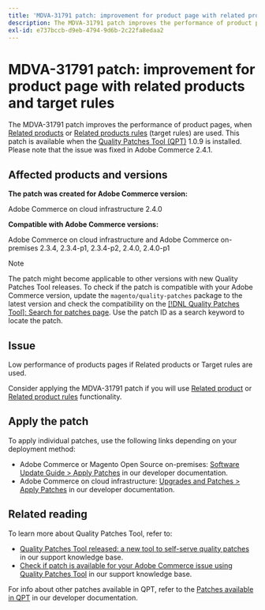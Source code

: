 ```yaml
---
title: 'MDVA-31791 patch: improvement for product page with related products and target rules'
description: The MDVA-31791 patch improves the performance of product pages, when [Related products](https://docs.magento.com/user-guide/catalog/settings-advanced-related-products.html) or [Related products rules](https://docs.magento.com/user-guide/marketing/product-related-rules.html) (target rules) are used. This patch is available when the [Quality Patches Tool (QPT)](/help/announcements/adobe-commerce-announcements/magento-quality-patches-released-new-tool-to-self-serve-quality-patches.md) 1.0.9 is installed. Please note that the issue was fixed in Adobe Commerce 2.4.1.
exl-id: e737bccb-d9eb-4794-9d6b-2c22fa8edaa2
---
```

# MDVA-31791 patch: improvement for product page with related products and target rules

The MDVA-31791 patch improves the performance of product pages, when [Related products](https://docs.magento.com/user-guide/catalog/settings-advanced-related-products.html) or [Related products rules](https://docs.magento.com/user-guide/marketing/product-related-rules.html) (target rules) are used. This patch is available when the [Quality Patches Tool (QPT)](/help/announcements/adobe-commerce-announcements/magento-quality-patches-released-new-tool-to-self-serve-quality-patches.md) 1.0.9 is installed. Please note that the issue was fixed in Adobe Commerce 2.4.1.

## Affected products and versions

**The patch was created for Adobe Commerce version:**

Adobe Commerce on cloud infrastructure 2.4.0

**Compatible with Adobe Commerce versions:**

Adobe Commerce on cloud infrastructure and Adobe Commerce on-premises 2.3.4, 2.3.4-p1, 2.3.4-p2, 2.4.0, 2.4.0-p1

>[!NOTE]
>
>The patch might become applicable to other versions with new Quality Patches Tool releases. To check if the patch is compatible with your Adobe Commerce version, update the `magento/quality-patches` package to the latest version and check the compatibility on the [[!DNL Quality Patches Tool]: Search for patches page](https://devdocs.magento.com/quality-patches/tool.html#patch-grid). Use the patch ID as a search keyword to locate the patch.

## Issue

Low performance of products pages if Related products or Target rules are used.

Consider applying the MDVA-31791 patch if you will use [Related product](https://docs.magento.com/user-guide/catalog/settings-advanced-related-products.html) or [Related product rules](https://docs.magento.com/user-guide/marketing/product-related-rules.html) functionality.

## Apply the patch

To apply individual patches, use the following links depending on your deployment method:

* Adobe Commerce or Magento Open Source on-premises: [Software Update Guide > Apply Patches](https://devdocs.magento.com/guides/v2.4/comp-mgr/patching/mqp.html) in our developer documentation.
* Adobe Commerce on cloud infrastructure: [Upgrades and Patches > Apply Patches](https://devdocs.magento.com/cloud/project/project-patch.html) in our developer documentation.

## Related reading

To learn more about Quality Patches Tool, refer to:

* [Quality Patches Tool released: a new tool to self-serve quality patches](/help/announcements/adobe-commerce-announcements/magento-quality-patches-released-new-tool-to-self-serve-quality-patches.md) in our support knowledge base.
* [Check if patch is available for your Adobe Commerce issue using Quality Patches Tool](/help/support-tools/patches-available-in-qpt-tool/check-patch-for-magento-issue-with-magento-quality-patches.md) in our support knowledge base.

For info about other patches available in QPT, refer to the [Patches available in QPT](https://devdocs.magento.com/quality-patches/tool.html#patch-grid) in our developer documentation.
